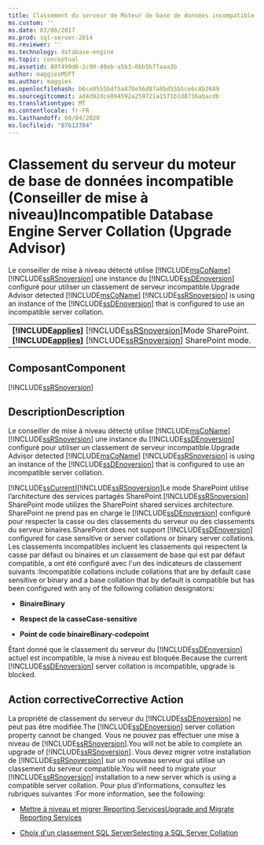 ```yaml
---
title: Classement du serveur de Moteur de base de données incompatible (conseiller de mise à niveau) | Microsoft Docs
ms.custom: ''
ms.date: 03/06/2017
ms.prod: sql-server-2014
ms.reviewer: ''
ms.technology: database-engine
ms.topic: conceptual
ms.assetid: 80f499d6-2c90-49eb-a5b3-0bb5b7faaa3b
author: maggiesMSFT
ms.author: maggies
ms.openlocfilehash: b6ce0555bdf5a878e56d87a8bd55b5ce6c4b2649
ms.sourcegitcommit: ad4d92dce894592a259721a1571b1d8736abacdb
ms.translationtype: MT
ms.contentlocale: fr-FR
ms.lasthandoff: 08/04/2020
ms.locfileid: "87613784"
---
```

# <a name="incompatible-database-engine-server-collation-upgrade-advisor"></a><span data-ttu-id="c7113-102">Classement du serveur du moteur de base de données incompatible (Conseiller de mise à niveau)</span><span class="sxs-lookup"><span data-stu-id="c7113-102">Incompatible Database Engine Server Collation (Upgrade Advisor)</span></span>
  <span data-ttu-id="c7113-103">Le conseiller de mise à niveau détecté utilise [!INCLUDE[msCoName](../../includes/msconame-md.md)] [!INCLUDE[ssRSnoversion](../../includes/ssrsnoversion-md.md)] une instance du [!INCLUDE[ssDEnoversion](../../includes/ssdenoversion-md.md)] configuré pour utiliser un classement de serveur incompatible.</span><span class="sxs-lookup"><span data-stu-id="c7113-103">Upgrade Advisor detected [!INCLUDE[msCoName](../../includes/msconame-md.md)] [!INCLUDE[ssRSnoversion](../../includes/ssrsnoversion-md.md)] is using an instance of the [!INCLUDE[ssDEnoversion](../../includes/ssdenoversion-md.md)] that is configured to use an incompatible server collation.</span></span>  
  
||  
|-|  
|<span data-ttu-id="c7113-104">**[!INCLUDE[applies](../../includes/applies-md.md)]**  [!INCLUDE[ssRSnoversion](../../includes/ssrsnoversion-md.md)]Mode SharePoint.</span><span class="sxs-lookup"><span data-stu-id="c7113-104">**[!INCLUDE[applies](../../includes/applies-md.md)]**  [!INCLUDE[ssRSnoversion](../../includes/ssrsnoversion-md.md)] SharePoint mode.</span></span>|  
  
## <a name="component"></a><span data-ttu-id="c7113-105">Composant</span><span class="sxs-lookup"><span data-stu-id="c7113-105">Component</span></span>  
 [!INCLUDE[ssRSnoversion](../../includes/ssrsnoversion-md.md)]  
  
## <a name="description"></a><span data-ttu-id="c7113-106">Description</span><span class="sxs-lookup"><span data-stu-id="c7113-106">Description</span></span>  
 <span data-ttu-id="c7113-107">Le conseiller de mise à niveau détecté utilise [!INCLUDE[msCoName](../../includes/msconame-md.md)] [!INCLUDE[ssRSnoversion](../../includes/ssrsnoversion-md.md)] une instance du [!INCLUDE[ssDEnoversion](../../includes/ssdenoversion-md.md)] configuré pour utiliser un classement de serveur incompatible.</span><span class="sxs-lookup"><span data-stu-id="c7113-107">Upgrade Advisor detected [!INCLUDE[msCoName](../../includes/msconame-md.md)] [!INCLUDE[ssRSnoversion](../../includes/ssrsnoversion-md.md)] is using an instance of the [!INCLUDE[ssDEnoversion](../../includes/ssdenoversion-md.md)] that is configured to use an incompatible server collation.</span></span>  
  
 [!INCLUDE[ssCurrent](../../includes/sscurrent-md.md)]<span data-ttu-id="c7113-108">[!INCLUDE[ssRSnoversion](../../includes/ssrsnoversion-md.md)]Le mode SharePoint utilise l’architecture des services partagés SharePoint.</span><span class="sxs-lookup"><span data-stu-id="c7113-108">[!INCLUDE[ssRSnoversion](../../includes/ssrsnoversion-md.md)] SharePoint mode utilizes the SharePoint shared services architecture.</span></span> <span data-ttu-id="c7113-109">SharePoint ne prend pas en charge le [!INCLUDE[ssDEnoversion](../../includes/ssdenoversion-md.md)] configuré pour respecter la casse ou des classements du serveur ou des classements du serveur binaires.</span><span class="sxs-lookup"><span data-stu-id="c7113-109">SharePoint does not support [!INCLUDE[ssDEnoversion](../../includes/ssdenoversion-md.md)] configured for case sensitive or server collations or binary server collations.</span></span> <span data-ttu-id="c7113-110">Les classements incompatibles incluent les classements qui respectent la casse par défaut ou binaires et un classement de base qui est par défaut compatible, a ont été configuré avec l'un des indicateurs de classement suivants :</span><span class="sxs-lookup"><span data-stu-id="c7113-110">Incompatible collations include collations that are by default case sensitive or binary and a base collation that by default is compatible but has been configured with any of the following collation designators:</span></span>  
  
-   <span data-ttu-id="c7113-111">**Binaire**</span><span class="sxs-lookup"><span data-stu-id="c7113-111">**Binary**</span></span>  
  
-   <span data-ttu-id="c7113-112">**Respect de la casse**</span><span class="sxs-lookup"><span data-stu-id="c7113-112">**Case-sensitive**</span></span>  
  
-   <span data-ttu-id="c7113-113">**Point de code binaire**</span><span class="sxs-lookup"><span data-stu-id="c7113-113">**Binary-codepoint**</span></span>  
  
 <span data-ttu-id="c7113-114">Étant donné que le classement du serveur du [!INCLUDE[ssDEnoversion](../../includes/ssdenoversion-md.md)] actuel est incompatible, la mise à niveau est bloquée.</span><span class="sxs-lookup"><span data-stu-id="c7113-114">Because the current [!INCLUDE[ssDEnoversion](../../includes/ssdenoversion-md.md)] server collation is incompatible, upgrade is blocked.</span></span>  
  
## <a name="corrective-action"></a><span data-ttu-id="c7113-115">Action corrective</span><span class="sxs-lookup"><span data-stu-id="c7113-115">Corrective Action</span></span>  
 <span data-ttu-id="c7113-116">La propriété de classement du serveur du [!INCLUDE[ssDEnoversion](../../includes/ssdenoversion-md.md)] ne peut pas être modifiée.</span><span class="sxs-lookup"><span data-stu-id="c7113-116">The [!INCLUDE[ssDEnoversion](../../includes/ssdenoversion-md.md)] server collation property cannot be changed.</span></span> <span data-ttu-id="c7113-117">Vous ne pouvez pas effectuer une mise à niveau de [!INCLUDE[ssRSnoversion](../../includes/ssrsnoversion-md.md)].</span><span class="sxs-lookup"><span data-stu-id="c7113-117">You will not be able to complete an upgrade of [!INCLUDE[ssRSnoversion](../../includes/ssrsnoversion-md.md)].</span></span> <span data-ttu-id="c7113-118">Vous devez migrer votre installation de [!INCLUDE[ssRSnoversion](../../includes/ssrsnoversion-md.md)] sur un nouveau serveur qui utilise un classement du serveur compatible.</span><span class="sxs-lookup"><span data-stu-id="c7113-118">You will need to migrate your [!INCLUDE[ssRSnoversion](../../includes/ssrsnoversion-md.md)] installation to a new server which is using a compatible server collation.</span></span> <span data-ttu-id="c7113-119">Pour plus d’informations, consultez les rubriques suivantes :</span><span class="sxs-lookup"><span data-stu-id="c7113-119">For more information, see the following:</span></span>  
  
-   [<span data-ttu-id="c7113-120">Mettre à niveau et migrer Reporting Services</span><span class="sxs-lookup"><span data-stu-id="c7113-120">Upgrade and Migrate Reporting Services</span></span>](https://go.microsoft.com/fwlink/?LinkId=233227)  
  
-   [<span data-ttu-id="c7113-121">Choix d'un classement SQL Server</span><span class="sxs-lookup"><span data-stu-id="c7113-121">Selecting a SQL Server Collation</span></span>](https://go.microsoft.com/fwlink/?LinkId=233226)  
  
  
